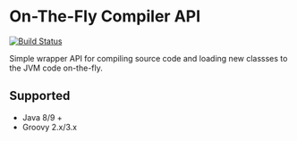 # On-The-Fly Compiler API
[![Build Status](https://travis-ci.org/ethlo/jc.svg?branch=master)](https://travis-ci.org/ethlo/jc)

Simple wrapper API for compiling source code and loading new classses to the JVM code on-the-fly.

## Supported
* Java 8/9 +
* Groovy 2.x/3.x
